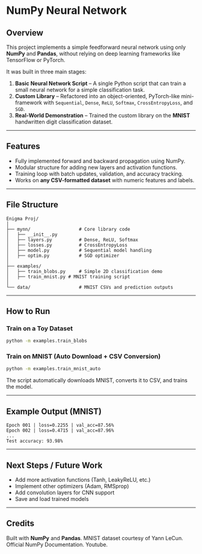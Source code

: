 # NumPy Neural Network

## Overview
This project implements a simple feedforward neural network using only **NumPy** and **Pandas**, without relying on deep learning frameworks like TensorFlow or PyTorch.

It was built in three main stages:
1. **Basic Neural Network Script** – A single Python script that can train a small neural network for a simple classification task.
2. **Custom Library** – Refactored into an object-oriented, PyTorch-like mini-framework with `Sequential`, `Dense`, `ReLU`, `Softmax`, `CrossEntropyLoss`, and `SGD`.
3. **Real-World Demonstration** – Trained the custom library on the **MNIST** handwritten digit classification dataset.

---

## Features
- Fully implemented forward and backward propagation using NumPy.
- Modular structure for adding new layers and activation functions.
- Training loop with batch updates, validation, and accuracy tracking.
- Works on **any CSV-formatted dataset** with numeric features and labels.

---

## File Structure
```
Enigma Proj/
│
├── mynn/                  # Core library code
│   ├── __init__.py
│   ├── layers.py          # Dense, ReLU, Softmax
│   ├── losses.py          # CrossEntropyLoss
│   ├── model.py           # Sequential model handling
│   ├── optim.py           # SGD optimizer
│
├── examples/
│   ├── train_blobs.py     # Simple 2D classification demo
│   ├── train_mnist.py # MNIST training script
│
└── data/                  # MNIST CSVs and prediction outputs
```

---

## How to Run

### Train on a Toy Dataset
```bash
python -m examples.train_blobs
```

### Train on MNIST (Auto Download + CSV Conversion)
```bash
python -m examples.train_mnist_auto
```

The script automatically downloads MNIST, converts it to CSV, and trains the model.

---

## Example Output (MNIST)
```
Epoch 001 | loss=0.2255 | val_acc=87.56%
Epoch 002 | loss=0.4715 | val_acc=87.96%
...
Test accuracy: 93.98%
```

---

## Next Steps / Future Work
- Add more activation functions (Tanh, LeakyReLU, etc.)
- Implement other optimizers (Adam, RMSprop)
- Add convolution layers for CNN support
- Save and load trained models

---

## Credits
Built with **NumPy** and **Pandas**.
MNIST dataset courtesy of Yann LeCun.
Official NumPy Documentation.
Youtube.